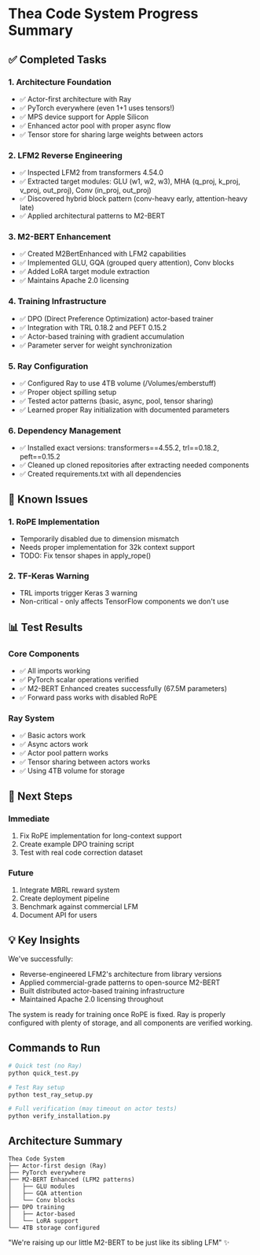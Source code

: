 # Thea Code System Progress Summary

## ✅ Completed Tasks

### 1. Architecture Foundation
- ✅ Actor-first architecture with Ray
- ✅ PyTorch everywhere (even 1+1 uses tensors!)
- ✅ MPS device support for Apple Silicon
- ✅ Enhanced actor pool with proper async flow
- ✅ Tensor store for sharing large weights between actors

### 2. LFM2 Reverse Engineering
- ✅ Inspected LFM2 from transformers 4.54.0
- ✅ Extracted target modules: GLU (w1, w2, w3), MHA (q_proj, k_proj, v_proj, out_proj), Conv (in_proj, out_proj)
- ✅ Discovered hybrid block pattern (conv-heavy early, attention-heavy late)
- ✅ Applied architectural patterns to M2-BERT

### 3. M2-BERT Enhancement
- ✅ Created M2BertEnhanced with LFM2 capabilities
- ✅ Implemented GLU, GQA (grouped query attention), Conv blocks
- ✅ Added LoRA target module extraction
- ✅ Maintains Apache 2.0 licensing

### 4. Training Infrastructure
- ✅ DPO (Direct Preference Optimization) actor-based trainer
- ✅ Integration with TRL 0.18.2 and PEFT 0.15.2
- ✅ Actor-based training with gradient accumulation
- ✅ Parameter server for weight synchronization

### 5. Ray Configuration
- ✅ Configured Ray to use 4TB volume (/Volumes/emberstuff)
- ✅ Proper object spilling setup
- ✅ Tested actor patterns (basic, async, pool, tensor sharing)
- ✅ Learned proper Ray initialization with documented parameters

### 6. Dependency Management
- ✅ Installed exact versions: transformers==4.55.2, trl==0.18.2, peft==0.15.2
- ✅ Cleaned up cloned repositories after extracting needed components
- ✅ Created requirements.txt with all dependencies

## 🔧 Known Issues

### 1. RoPE Implementation
- Temporarily disabled due to dimension mismatch
- Needs proper implementation for 32k context support
- TODO: Fix tensor shapes in apply_rope()

### 2. TF-Keras Warning
- TRL imports trigger Keras 3 warning
- Non-critical - only affects TensorFlow components we don't use

## 📊 Test Results

### Core Components
- ✅ All imports working
- ✅ PyTorch scalar operations verified
- ✅ M2-BERT Enhanced creates successfully (67.5M parameters)
- ✅ Forward pass works with disabled RoPE

### Ray System
- ✅ Basic actors work
- ✅ Async actors work
- ✅ Actor pool pattern works
- ✅ Tensor sharing between actors works
- ✅ Using 4TB volume for storage

## 🚀 Next Steps

### Immediate
1. Fix RoPE implementation for long-context support
2. Create example DPO training script
3. Test with real code correction dataset

### Future
1. Integrate MBRL reward system
2. Create deployment pipeline
3. Benchmark against commercial LFM
4. Document API for users

## 💡 Key Insights

We've successfully:
- Reverse-engineered LFM2's architecture from library versions
- Applied commercial-grade patterns to open-source M2-BERT
- Built distributed actor-based training infrastructure
- Maintained Apache 2.0 licensing throughout

The system is ready for training once RoPE is fixed. Ray is properly configured with plenty of storage, and all components are verified working.

## Commands to Run

```bash
# Quick test (no Ray)
python quick_test.py

# Test Ray setup
python test_ray_setup.py

# Full verification (may timeout on actor tests)
python verify_installation.py
```

## Architecture Summary

```
Thea Code System
├── Actor-first design (Ray)
├── PyTorch everywhere
├── M2-BERT Enhanced (LFM2 patterns)
│   ├── GLU modules
│   ├── GQA attention
│   └── Conv blocks
├── DPO training
│   ├── Actor-based
│   └── LoRA support
└── 4TB storage configured
```

"We're raising up our little M2-BERT to be just like its sibling LFM" ✨